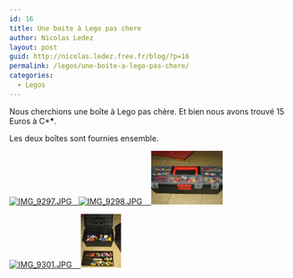 ```yaml
---
id: 16
title: Une boite à Lego pas chere
author: Nicolas Ledez
layout: post
guid: http://nicolas.ledez.free.fr/blog/?p=16
permalink: /legos/une-boite-a-lego-pas-chere/
categories:
  - Legos
---
```

Nous cherchions une boîte à Lego pas chère. Et bien nous avons trouvé 15 Euros à C\***\***.

Les deux boîtes sont fournies ensemble.

<a id="I21" onclick="if(true)toggleImage(21);else alert('There is no thumbnail associated with this photo.');return false;" href="javascript:void()"><img width="128" height="96" id="image17" alt="IMG_9297.JPG" src="http://blog.ledez.net/wp-content/uploads/2006/01/img_9297-150x150.jpg" />   <img width="128" height="96" id="image18" alt="IMG_9298.JPG" src="http://blog.ledez.net/wp-content/uploads/2006/01/img_9298-150x150.jpg" />    </a><a id="I21" onclick="if(true)toggleImage(21);else alert('There is no thumbnail associated with this photo.');return false;" href="javascript:void()"><img width="128" height="96" id="image19" alt="IMG_9299.JPG" src="/images/2006/01/img_9299-150x150.jpg" /></a>

<a id="I21" onclick="if(true)toggleImage(21);else alert('There is no thumbnail associated with this photo.');return false;" href="javascript:void()"><img width="128" height="96" id="image21" alt="IMG_9301.JPG" src="http://blog.ledez.net/wp-content/uploads/2006/01/img_9301-150x150.jpg" />    </a><a id="I21" onclick="if(true)toggleImage(21);else alert('There is no thumbnail associated with this photo.');return false;" href="javascript:void()"><img width="72" height="96" id="image20" alt="IMG_9300.JPG" src="/images/2006/01/img_9300-150x150.jpg" /></a>
